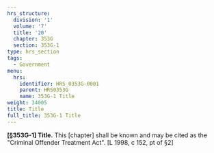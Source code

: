 ```yaml
---
hrs_structure:
  division: '1'
  volume: '7'
  title: '20'
  chapter: 353G
  section: 353G-1
type: hrs_section
tags:
  - Government
menu:
  hrs:
    identifier: HRS_0353G-0001
    parent: HRS0353G
    name: 353G-1 Title
weight: 34005
title: Title
full_title: 353G-1 Title
---
```

**[§353G-1] Title.** This [chapter] shall be known and may be cited as the "Criminal Offender Treatment Act". [L 1998, c 152, pt of §2]